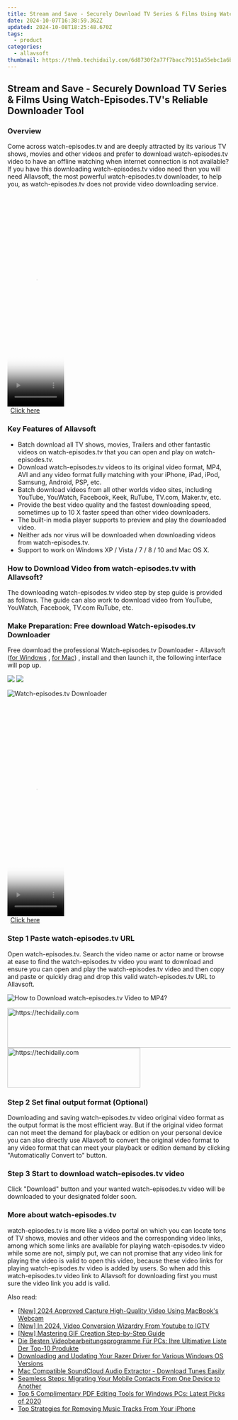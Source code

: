 ```yaml
---
title: Stream and Save - Securely Download TV Series & Films Using Watch-Episodes.TV's Reliable Downloader Tool
date: 2024-10-07T16:38:59.362Z
updated: 2024-10-08T18:25:48.670Z
tags:
  - product
categories:
  - allavsoft
thumbnail: https://thmb.techidaily.com/6d8730f2a77f7bacc79151a55ebc1a6b3c6364485074d0b800543a32a08c9abf.jpg
---
```


## Stream and Save - Securely Download TV Series & Films Using Watch-Episodes.TV's Reliable Downloader Tool

### Overview

Come across watch-episodes.tv and are deeply attracted by its various TV shows, movies and other videos and prefer to download watch-episodes.tv video to have an offline watching when internet connection is not available? If you have this downloading watch-episodes.tv video need then you will need Allavsoft, the most powerful watch-episodes.tv downloader, to help you, as watch-episodes.tv does not provide video downloading service.

<!-- affiliate ads begin -->
<span id="1975562">
					<video width="128" height="480" style="cursor:pointer"
           poster="//a.impactradius-go.com/display-clicktoplayimage/1975562.png"
           onclick="if(!this.playClicked){this.play();this.setAttribute('controls',true);this.playClicked=true;}">
	   <source src="//a.impactradius-go.com/display-ad/22993-1975562">
	   <img src="//a.impactradius-go.com/display-clicktoplayimage/1975562.png" style="border: none; height: 100%; width: 100%; object-fit: contain">
	</video>
	<div style="width:80px;text-align:center"><a href="javascript:window.open(decodeURIComponent('https%3A%2F%2Fhomestyler.sjv.io%2Fc%2F5597632%2F1975562%2F22993'), '_blank');void(0);">Click here</a></div>
</span>
<img height="0" width="0" src="https://imp.pxf.io/i/5597632/1975562/22993" style="position:absolute;visibility:hidden;" border="0" />
<!-- affiliate ads end -->

### Key Features of Allavsoft

* Batch download all TV shows, movies, Trailers and other fantastic videos on watch-episodes.tv that you can open and play on watch-episodes.tv.
* Download watch-episodes.tv videos to its original video format, MP4, AVI and any video format fully matching with your iPhone, iPad, iPod, Samsung, Android, PSP, etc.
* Batch download videos from all other worlds video sites, including YouTube, YouWatch, Facebook, Keek, RuTube, TV.com, Maker.tv, etc.
* Provide the best video quality and the fastest downloading speed, sometimes up to 10 X faster speed than other video downloaders.
* The built-in media player supports to preview and play the downloaded video.
* Neither ads nor virus will be downloaded when downloading videos from watch-episodes.tv.
* Support to work on Windows XP / Vista / 7 / 8 / 10 and Mac OS X.

### How to Download Video from watch-episodes.tv with Allavsoft?

The downloading watch-episodes.tv video step by step guide is provided as follows. The guide can also work to download video from YouTube, YouWatch, Facebook, TV.com RuTube, etc.

### Make Preparation: Free download Watch-episodes.tv Downloader

Free download the professional Watch-episodes.tv Downloader - Allavsoft ([for Windows](https://tools.techidaily.com/allavsoft/products/) , [for Mac](https://tools.techidaily.com/allavsoft/products/)) , install and then launch it, the following interface will pop up.

[![](https://www.allavsoft.com/how-to/../images/how-to/free-download-win.jpg)](https://tools.techidaily.com/allavsoft/products/) [![](https://www.allavsoft.com/how-to/../images/how-to/free-download-mac.jpg)](https://tools.techidaily.com/allavsoft/products/)

![Watch-episodes.tv Downloader](https://www.allavsoft.com/how-to/../images/allavsoft/screen-shot-600.jpg)

<!-- affiliate ads begin -->
<span id="1938136">
					<video width="128" height="480" style="cursor:pointer"
           poster="//a.impactradius-go.com/display-clicktoplayimage/1938136.png"
           onclick="if(!this.playClicked){this.play();this.setAttribute('controls',true);this.playClicked=true;}">
	   <source src="//a.impactradius-go.com/display-ad/22993-1938136">
	   <img src="//a.impactradius-go.com/display-clicktoplayimage/1938136.png" style="border: none; height: 100%; width: 100%; object-fit: contain">
	</video>
	<div style="width:80px;text-align:center"><a href="javascript:window.open(decodeURIComponent('https%3A%2F%2Fhomestyler.sjv.io%2Fc%2F5597632%2F1938136%2F22993'), '_blank');void(0);">Click here</a></div>
</span>
<img height="0" width="0" src="https://imp.pxf.io/i/5597632/1938136/22993" style="position:absolute;visibility:hidden;" border="0" />
<!-- affiliate ads end -->

### Step 1 Paste watch-episodes.tv URL

Open watch-episodes.tv. Search the video name or actor name or browse at ease to find the watch-episodes.tv video you want to download and ensure you can open and play the watch-episodes.tv video and then copy and paste or quickly drag and drop this valid watch-episodes.tv URL to Allavsoft.

![How to Download watch-episodes.tv Video to MP4?](https://www.allavsoft.com/how-to/../images/how-to/download-rtmp-video/download-rtmp-video.jpg)

<!-- affiliate ads begin -->
<a href="https://appsumo.8odi.net/c/5597632/2111968/7443" target="_top" id="2111968">
  <img src="//a.impactradius-go.com/display-ad/7443-2111968" border="0" alt="https://techidaily.com" width="728" height="90"/>
</a>
<img height="0" width="0" src="https://appsumo.8odi.net/i/5597632/2111968/7443" style="position:absolute;visibility:hidden;" border="0" />
<!-- affiliate ads end -->

<!-- affiliate ads begin -->
<a href="https://aligracehair.sjv.io/c/5597632/1880927/19272" target="_top" id="1880927">
  <img src="//a.impactradius-go.com/display-ad/19272-1880927" border="0" alt="https://techidaily.com" width="300" height="90"/>
</a>
<img height="0" width="0" src="https://aligracehair.sjv.io/i/5597632/1880927/19272" style="position:absolute;visibility:hidden;" border="0" />
<!-- affiliate ads end -->

### Step 2 Set final output format (Optional)

Downloading and saving watch-episodes.tv video original video format as the output format is the most efficient way. But if the original video format can not meet the demand for playback or edition on your personal device you can also directly use Allavsoft to convert the original video format to any video format that can meet your playback or edition demand by clicking "Automatically Convert to" button.

### Step 3 Start to download watch-episodes.tv video

Click "Download" button and your wanted watch-episodes.tv video will be downloaded to your designated folder soon.

### More about watch-episodes.tv

watch-episodes.tv is more like a video portal on which you can locate tons of TV shows, movies and other videos and the corresponding video links, among which some links are available for playing watch-episodes.tv video while some are not, simply put, we can not promise that any video link for playing the video is valid to open this video, because these video links for playing watch-episodes.tv video is added by users. So when add this watch-episodes.tv video link to Allavsoft for downloading first you must sure the video link you add is valid.

<ins class="adsbygoogle"
     style="display:block"
     data-ad-format="autorelaxed"
     data-ad-client="ca-pub-7571918770474297"
     data-ad-slot="1223367746"></ins>

<ins class="adsbygoogle"
     style="display:block"
     data-ad-client="ca-pub-7571918770474297"
     data-ad-slot="8358498916"
     data-ad-format="auto"
     data-full-width-responsive="true"></ins>

<span class="atpl-alsoreadstyle">Also read:</span>
<div><ul>
<li><a href="https://screen-activity-recording.techidaily.com/new-2024-approved-capture-high-quality-video-using-macbooks-webcam/"><u>[New] 2024 Approved Capture High-Quality Video Using MacBook's Webcam</u></a></li>
<li><a href="https://youtube-tips.techidaily.com/n-2024-video-conversion-wizardry-from-youtube-to-igtv/"><u>[New] In 2024, Video Conversion Wizardry From Youtube to IGTV</u></a></li>
<li><a href="https://extra-guidance.techidaily.com/new-mastering-gif-creation-step-by-step-guide/"><u>[New] Mastering GIF Creation Step-by-Step Guide</u></a></li>
<li><a href="https://techtrends.techidaily.com/die-besten-videobearbeitungsprogramme-fur-pcs-ihre-ultimative-liste-der-top-10-produkte/"><u>Die Besten Videobearbeitungsprogramme Für PCs: Ihre Ultimative Liste Der Top-10 Produkte</u></a></li>
<li><a href="https://hardware-updates.techidaily.com/downloading-and-updating-your-razer-driver-for-various-windows-os-versions/"><u>Downloading and Updating Your Razer Driver for Various Windows OS Versions</u></a></li>
<li><a href="https://win-tricks.techidaily.com/mac-compatible-soundcloud-audio-extractor-download-tunes-easily/"><u>Mac Compatible SoundCloud Audio Extractor - Download Tunes Easily</u></a></li>
<li><a href="https://win-tricks.techidaily.com/seamless-steps-migrating-your-mobile-contacts-from-one-device-to-another/"><u>Seamless Steps: Migrating Your Mobile Contacts From One Device to Another</u></a></li>
<li><a href="https://win-tricks.techidaily.com/top-5-complimentary-pdf-editing-tools-for-windows-pcs-latest-picks-of-2020/"><u>Top 5 Complimentary PDF Editing Tools for Windows PCs: Latest Picks of 2020</u></a></li>
<li><a href="https://win-tricks.techidaily.com/top-strategies-for-removing-music-tracks-from-your-iphone/"><u>Top Strategies for Removing Music Tracks From Your iPhone</u></a></li>
</ul></div>

